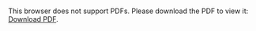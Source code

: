 <object data="christ-in-song/CIS1908pdfs/073.pdf" type="application/pdf" width="100%" height="1024px">
    <embed src="christ-in-song/CIS1908pdfs/073.pdf">
        <p>This browser does not support PDFs. Please download the PDF to view it: <a href="christ-in-song/CIS1908pdfs/073.pdf">Download PDF</a>.</p>
    </embed>
</object>

